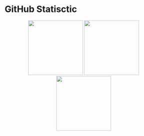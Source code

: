 # GitHub Statisctic
<div align="center">
  <img height="175em" src="https://github-readme-streak-stats.herokuapp.com/?user=Innovavtion&theme=dark&background=00000000&border=00000000" />
  <img height="175em" src="https://github-readme-stats.vercel.app/api?username=Innovavtion&show_icons=true&theme=github_dark&hide_border=true&bg_color=00000000&text_color=2a84e" />
  <img height="175em" src="https://github-readme-stats.vercel.app/api/top-langs/?username=Innovavtion&layout=compact&hide_border=true&bg_color=00000000&text_color=2a84e" />
</div>
